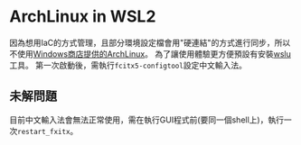 # ArchLinux in WSL2
因為想用IaC的方式管理，且部分環境設定檔會用"硬連結"的方式進行同步，所以不使用[Windows商店提供的ArchLinux](https://apps.microsoft.com/store/detail/arch-wsl/9MZNMNKSM73X?hl=zh-tw&gl=tw&rtc=1)。
為了讓使用體驗更方便預設有安裝[wslu](https://github.com/wslutilities/wslu)工具。
第一次啟動後，需執行`fcitx5-configtool`設定中文輸入法。

## 未解問題
目前中文輸入法會無法正常使用，需在執行GUI程式前(要同一個shell上)，執行一次`restart_fxitx`。
